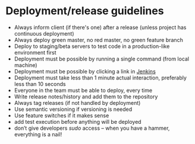 # Deployment/release guidelines

* Always inform client (if there's one) after a release (unless project has continuous deployment)
* Always deploy green master, no red master, no green feature branch
* Deploy to staging/beta servers to test code in a production-like environment first
* Deployment must be possible by running a single command (from local machine)
* Deployment must be possible by clicking a link in [Jenkins](http://jenkins-ci.org)
* Deployment must take less than 1 minute actual interaction, preferably less
  than 10 seconds
* Everyone in the team must be able to deploy, every time
* Write release notes/history and add them to the repository
* Always tag releases (if not handled by deployment)
* Use semantic versioning if versioning is needed
* Use feature switches if it makes sense
* add test execution before anything will be deployed
* don’t give developers _sudo_ access – when you have a hammer, everything is a nail!